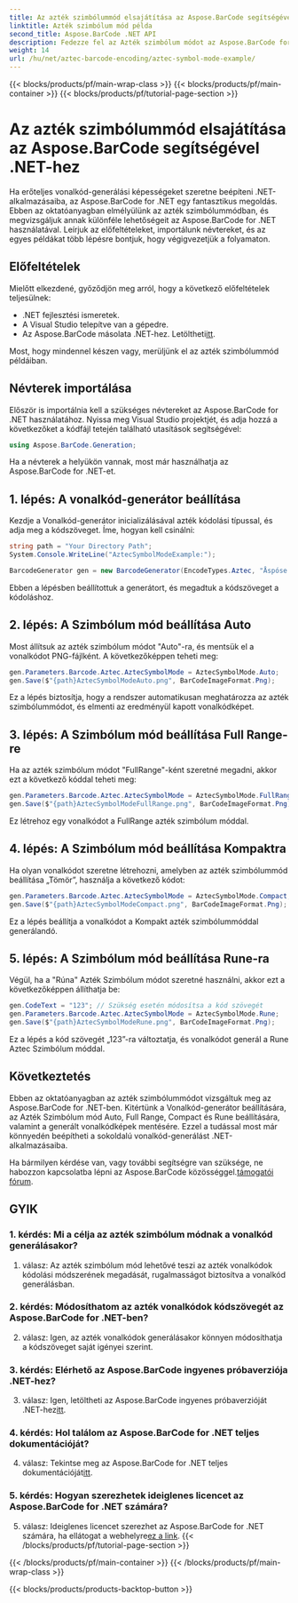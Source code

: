 ```yaml
---
title: Az azték szimbólummód elsajátítása az Aspose.BarCode segítségével .NET-hez
linktitle: Azték szimbólum mód példa
second_title: Aspose.BarCode .NET API
description: Fedezze fel az Azték szimbólum módot az Aspose.BarCode for .NET-ben, és tanulja meg, hogyan hozhat létre könnyedén sokoldalú vonalkódokat. Ebben az átfogó oktatóanyagban ismerkedjen meg az Auto, Full Range, Compact és Rune módokkal.
weight: 14
url: /hu/net/aztec-barcode-encoding/aztec-symbol-mode-example/
---
```


{{< blocks/products/pf/main-wrap-class >}}
{{< blocks/products/pf/main-container >}}
{{< blocks/products/pf/tutorial-page-section >}}

# Az azték szimbólummód elsajátítása az Aspose.BarCode segítségével .NET-hez

Ha erőteljes vonalkód-generálási képességeket szeretne beépíteni .NET-alkalmazásaiba, az Aspose.BarCode for .NET egy fantasztikus megoldás. Ebben az oktatóanyagban elmélyülünk az azték szimbólummódban, és megvizsgáljuk annak különféle lehetőségeit az Aspose.BarCode for .NET használatával. Leírjuk az előfeltételeket, importálunk névtereket, és az egyes példákat több lépésre bontjuk, hogy végigvezetjük a folyamaton.

## Előfeltételek

Mielőtt elkezdené, győződjön meg arról, hogy a következő előfeltételek teljesülnek:

- .NET fejlesztési ismeretek.
- A Visual Studio telepítve van a gépedre.
-  Az Aspose.BarCode másolata .NET-hez. Letöltheti[itt](https://releases.aspose.com/barcode/net/).

Most, hogy mindennel készen vagy, merüljünk el az azték szimbólummód példáiban.

## Névterek importálása

Először is importálnia kell a szükséges névtereket az Aspose.BarCode for .NET használatához. Nyissa meg Visual Studio projektjét, és adja hozzá a következőket a kódfájl tetején található utasítások segítségével:

```csharp
using Aspose.BarCode.Generation;
```

Ha a névterek a helyükön vannak, most már használhatja az Aspose.BarCode for .NET-et.

## 1. lépés: A vonalkód-generátor beállítása

Kezdje a Vonalkód-generátor inicializálásával azték kódolási típussal, és adja meg a kódszöveget. Íme, hogyan kell csinálni:

```csharp
string path = "Your Directory Path";
System.Console.WriteLine("AztecSymbolModeExample:");

BarcodeGenerator gen = new BarcodeGenerator(EncodeTypes.Aztec, "Åspóse.Barcóde©");
```

Ebben a lépésben beállítottuk a generátort, és megadtuk a kódszöveget a kódoláshoz.

## 2. lépés: A Szimbólum mód beállítása Auto

Most állítsuk az azték szimbólum módot "Auto"-ra, és mentsük el a vonalkódot PNG-fájlként. A következőképpen teheti meg:

```csharp
gen.Parameters.Barcode.Aztec.AztecSymbolMode = AztecSymbolMode.Auto;
gen.Save($"{path}AztecSymbolModeAuto.png", BarCodeImageFormat.Png);
```

Ez a lépés biztosítja, hogy a rendszer automatikusan meghatározza az azték szimbólummódot, és elmenti az eredményül kapott vonalkódképet.

## 3. lépés: A Szimbólum mód beállítása Full Range-re

Ha az azték szimbólum módot "FullRange"-ként szeretné megadni, akkor ezt a következő kóddal teheti meg:

```csharp
gen.Parameters.Barcode.Aztec.AztecSymbolMode = AztecSymbolMode.FullRange;
gen.Save($"{path}AztecSymbolModeFullRange.png", BarCodeImageFormat.Png);
```

Ez létrehoz egy vonalkódot a FullRange azték szimbólum móddal.

## 4. lépés: A Szimbólum mód beállítása Kompaktra

Ha olyan vonalkódot szeretne létrehozni, amelyben az azték szimbólummód beállítása „Tömör”, használja a következő kódot:

```csharp
gen.Parameters.Barcode.Aztec.AztecSymbolMode = AztecSymbolMode.Compact;
gen.Save($"{path}AztecSymbolModeCompact.png", BarCodeImageFormat.Png);
```

Ez a lépés beállítja a vonalkódot a Kompakt azték szimbólummóddal generálandó.

## 5. lépés: A Szimbólum mód beállítása Rune-ra

Végül, ha a "Rúna" Azték Szimbólum módot szeretné használni, akkor ezt a következőképpen állíthatja be:

```csharp
gen.CodeText = "123"; // Szükség esetén módosítsa a kód szövegét
gen.Parameters.Barcode.Aztec.AztecSymbolMode = AztecSymbolMode.Rune;
gen.Save($"{path}AztecSymbolModeRune.png", BarCodeImageFormat.Png);
```

Ez a lépés a kód szövegét „123”-ra változtatja, és vonalkódot generál a Rune Aztec Szimbólum móddal.

## Következtetés

Ebben az oktatóanyagban az azték szimbólummódot vizsgáltuk meg az Aspose.BarCode for .NET-ben. Kitértünk a Vonalkód-generátor beállítására, az Azték Szimbólum mód Auto, Full Range, Compact és Rune beállítására, valamint a generált vonalkódképek mentésére. Ezzel a tudással most már könnyedén beépítheti a sokoldalú vonalkód-generálást .NET-alkalmazásaiba.

 Ha bármilyen kérdése van, vagy további segítségre van szüksége, ne habozzon kapcsolatba lépni az Aspose.BarCode közösséggel.[támogatói fórum](https://forum.aspose.com/c/barcode/13).

## GYIK

### 1. kérdés: Mi a célja az azték szimbólum módnak a vonalkód generálásakor?

1. válasz: Az azték szimbólum mód lehetővé teszi az azték vonalkódok kódolási módszerének megadását, rugalmasságot biztosítva a vonalkód generálásban.

### 2. kérdés: Módosíthatom az azték vonalkódok kódszövegét az Aspose.BarCode for .NET-ben?

2. válasz: Igen, az azték vonalkódok generálásakor könnyen módosíthatja a kódszöveget saját igényei szerint.

### 3. kérdés: Elérhető az Aspose.BarCode ingyenes próbaverziója .NET-hez?

3. válasz: Igen, letöltheti az Aspose.BarCode ingyenes próbaverzióját .NET-hez[itt](https://releases.aspose.com/).

### 4. kérdés: Hol találom az Aspose.BarCode for .NET teljes dokumentációját?

 4. válasz: Tekintse meg az Aspose.BarCode for .NET teljes dokumentációját[itt](https://reference.aspose.com/barcode/net/).

### 5. kérdés: Hogyan szerezhetek ideiglenes licencet az Aspose.BarCode for .NET számára?

 5. válasz: Ideiglenes licencet szerezhet az Aspose.BarCode for .NET számára, ha ellátogat a webhelyre[ez a link](https://purchase.aspose.com/temporary-license/).
{{< /blocks/products/pf/tutorial-page-section >}}

{{< /blocks/products/pf/main-container >}}
{{< /blocks/products/pf/main-wrap-class >}}

{{< blocks/products/products-backtop-button >}}
